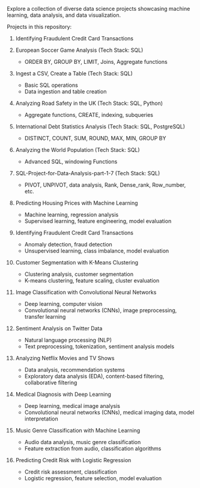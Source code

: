 Explore a collection of diverse data science projects showcasing machine learning, data analysis, and data visualization.  

Projects in this repository:
1. Identifying Fraudulent Credit Card Transactions
2. European Soccer Game Analysis (Tech Stack: SQL)
   - ORDER BY, GROUP BY, LIMIT, Joins, Aggregate functions


3. Ingest a CSV, Create a Table (Tech Stack: SQL)
   - Basic SQL operations
   - Data ingestion and table creation

4. Analyzing Road Safety in the UK (Tech Stack: SQL, Python)
   - Aggregate functions, CREATE, indexing, subqueries

5. International Debt Statistics Analysis (Tech Stack: SQL, PostgreSQL)
   - DISTINCT, COUNT, SUM, ROUND, MAX, MIN, GROUP BY

6. Analyzing the World Population (Tech Stack: SQL)
   - Advanced SQL, windowing Functions

7. SQL-Project-for-Data-Analysis-part-1-7 (Tech Stack: SQL)
   - PIVOT, UNPIVOT, data analysis, Rank, Dense_rank, Row_number, etc.

8. Predicting Housing Prices with Machine Learning
   - Machine learning, regression analysis
   - Supervised learning, feature engineering, model evaluation

10. Identifying Fraudulent Credit Card Transactions
    - Anomaly detection, fraud detection
    - Unsupervised learning, class imbalance, model evaluation

11. Customer Segmentation with K-Means Clustering
    - Clustering analysis, customer segmentation
    - K-means clustering, feature scaling, cluster evaluation

12. Image Classification with Convolutional Neural Networks
    - Deep learning, computer vision
    - Convolutional neural networks (CNNs), image preprocessing, transfer learning

13. Sentiment Analysis on Twitter Data
    - Natural language processing (NLP)
    - Text preprocessing, tokenization, sentiment analysis models

14. Analyzing Netflix Movies and TV Shows
    - Data analysis, recommendation systems
    - Exploratory data analysis (EDA), content-based filtering, collaborative filtering

15. Medical Diagnosis with Deep Learning
    - Deep learning, medical image analysis
    - Convolutional neural networks (CNNs), medical imaging data, model interpretation

16. Music Genre Classification with Machine Learning
    - Audio data analysis, music genre classification
    - Feature extraction from audio, classification algorithms

17. Predicting Credit Risk with Logistic Regression
    - Credit risk assessment, classification
    - Logistic regression, feature selection, model evaluation
